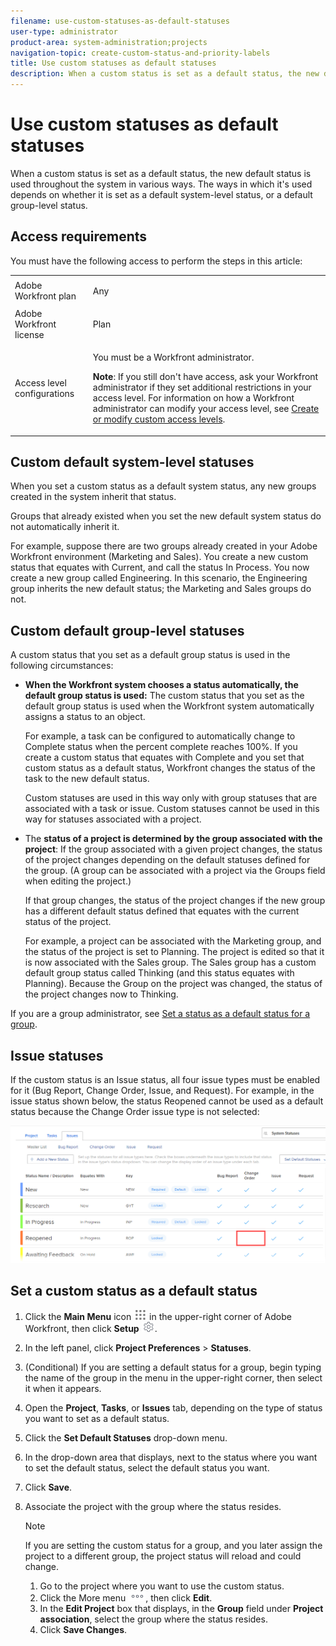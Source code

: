 ```yaml
---
filename: use-custom-statuses-as-default-statuses
user-type: administrator
product-area: system-administration;projects
navigation-topic: create-custom-status-and-priority-labels
title: Use custom statuses as default statuses
description: When a custom status is set as a default status, the new default status is used throughout the system in various ways. The ways in which it's used depends on whether it is set as a default system-level status, or a default group-level status.
---
```


# Use custom statuses as default statuses

When a custom status is set as a default status, the new default status is used throughout the system in various ways. The ways in which it's used depends on whether it is set as a default system-level status, or a default group-level status.

## Access requirements

You must have the following access to perform the steps in this article: 

<table> 
 <col> 
 <col> 
 <tbody> 
  <tr> 
   <td role="rowheader">Adobe Workfront plan</td> 
   <td> <p>Any</p> </td> 
  </tr> 
  <tr> 
   <td role="rowheader">Adobe Workfront license</td> 
   <td> <p>Plan </p> </td> 
  </tr> 
  <tr> 
   <td role="rowheader">Access level configurations</td> 
   <td> <p>You must be a Workfront administrator.</p> <p><b>Note</b>: If you still don't have access, ask your Workfront administrator if they set additional restrictions in your access level. For information on how a Workfront administrator can modify your access level, see <a href="../../../administration-and-setup/add-users/configure-and-grant-access/create-modify-access-levels.md" class="MCXref xref">Create or modify custom access levels</a>.</p> </td> 
  </tr> 
 </tbody> 
</table>

## Custom default system-level statuses

When you set a custom status as a default system status, any new groups created in the system inherit that status.

Groups that already existed when you set the new default system status do not automatically inherit it.

For example, suppose there are two groups already created in your Adobe Workfront environment (Marketing and Sales). You create a new custom status that equates with Current, and call the status In Process. You now create a new group called Engineering. In this scenario, the Engineering group inherits the new default status; the Marketing and Sales groups do not.

## Custom default group-level statuses

A custom status that you set as a default group status is used in the following circumstances:

* **When the Workfront system chooses a status automatically, the default group status is used:** The custom status that you set as the default group status is used when the Workfront system automatically assigns a status to an object.

  For example, a task can be&nbsp;configured to automatically change to Complete status when the percent complete reaches 100%. If you create a custom status that equates with Complete and you set that custom status as a default status, Workfront changes the status of the task to the new default status.

  Custom statuses are used in this way only with group statuses that are associated with a task or issue. Custom statuses cannot be used in this way for statuses associated with a project.

* The **status of a project is determined by the group associated with the project**: If the group associated with a given project changes, the status of the project changes depending on the default statuses defined for the group. (A group can be associated with a project via the Groups field when editing the project.)

  If that group changes, the status of the project changes if the new group has a different default status defined that equates with the current status of the project.

  For example, a project can be associated with the Marketing group, and the status of the project is set to Planning. The project is edited so that it is now associated with the Sales group. The Sales group has a custom default group status called Thinking (and this status equates with Planning). Because the Group on the project was changed, the status of the project changes now to Thinking.

If you are a group administrator, see [Set a status as a default status for a group](/help/quicksilver/administration-and-setup/manage-groups/manage-group-statuses/use-custom-statuses-as-default-statuses-group.md). 

## Issue statuses

If the custom status is an Issue status, all four issue types must be enabled for it (Bug Report, Change Order, Issue, and Request). For example, in the issue status shown below, the status Reopened cannot be used as a default status because the Change Order issue type is not selected:

![](assets/all-4-issue-types-enabled.png)

## Set a custom status as a default status

1. Click the **Main Menu** icon ![](assets/main-menu-icon.png) in the upper-right corner of Adobe Workfront, then click **Setup** ![](assets/gear-icon-settings.png).
1. In the left panel, click **Project Preferences** > **Statuses**.
1. (Conditional) If you are setting a default status for a group, begin typing the name of the group in the menu in the upper-right corner, then select it when it appears.
1. Open the **Project**, **Tasks**, or **Issues** tab, depending on the type of status you want to set as a default status.
1. Click the **Set Default Statuses** drop-down menu.
1. In the drop-down area that displays, next to the status where you want to set the default status, select the default status you want.
1. Click **Save**.
1. Associate the project with the group where the status resides. 

   >[!NOTE]
   >
   >If you are setting the custom status for a group, and you later assign the project to a different group, the project status will reload and could change.

   1. Go to the project where you want to use the custom status.
   1. Click the More menu ![](assets/more-icon.png), then click **Edit**.  
   1. In the **Edit Project** box that displays, in the **Group** field under **Project association**, select the group where the status resides.
   1. Click **Save Changes**.

